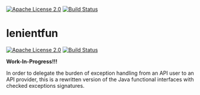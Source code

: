 [![Apache License 2.0](https://img.shields.io/badge/license-Apache%202.0-blue.svg)](http://www.apache.org/licenses/LICENSE-2.0.html)
[![Build Status](https://travis-ci.org/mictaege/lenientfun.svg?branch=develop)](https://travis-ci.org/mictaege/lenientfun)

# lenientfun

[![Apache License 2.0](https://img.shields.io/badge/license-Apache%202.0-blue.svg)](http://www.apache.org/licenses/LICENSE-2.0.html)
[![Build Status](https://travis-ci.org/mictaege/lenientfun.svg?branch=develop)](https://travis-ci.org/mictaege/lenientfun)

**Work-In-Progress!!!**

In order to delegate the burden of exception handling from an API user to an API provider, this is a rewritten version of the Java functional interfaces with checked exceptions signatures. 
